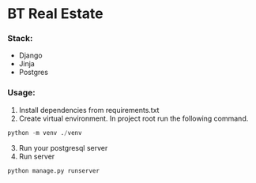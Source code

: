 # BT Real Estate

### Stack:

- Django
- Jinja
- Postgres

### Usage:
1. Install dependencies from requirements.txt
2. Create virtual environment. In project root run the following command.
```python
python -m venv ./venv
```
3. Run your postgresql server
4. Run server
```python
python manage.py runserver
```
